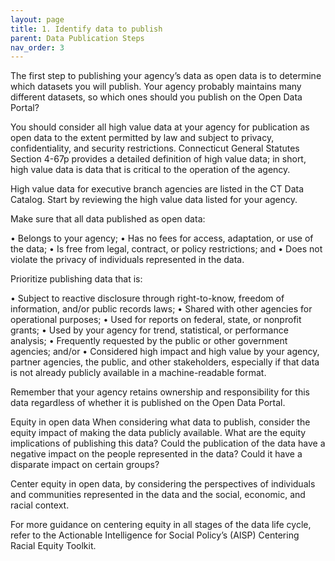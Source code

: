 ```yaml
---
layout: page
title: 1. Identify data to publish
parent: Data Publication Steps
nav_order: 3
---
```


The first step to publishing your agency’s data as open data is to determine which datasets you will publish. Your agency probably maintains many different datasets, so which ones should you publish on the Open Data Portal? 

You should consider all high value data at your agency for publication as open data to the extent permitted by law and subject to privacy, confidentiality, and security restrictions. Connecticut General Statutes Section 4-67p provides a detailed definition of high value data; in short, high value data is data that is critical to the operation of the agency. 

High value data for executive branch agencies are listed in the CT Data Catalog. Start by reviewing the high value data listed for your agency. 

Make sure that all data published as open data: 

•	Belongs to your agency; 
•	Has no fees for access, adaptation, or use of the data; 
•	Is free from legal, contract, or policy restrictions; and
•	Does not violate the privacy of individuals represented in the data.

Prioritize publishing data that is:

•	Subject to reactive disclosure through right-to-know, freedom of information, and/or public records laws; 
•	Shared with other agencies for operational purposes; 
•	Used for reports on federal, state, or nonprofit grants; 
•	Used by your agency for trend, statistical, or performance analysis; 
•	Frequently requested by the public or other government agencies; and/or 
•	Considered high impact and high value by your agency, partner agencies, the public, and other stakeholders, especially if that data is not already publicly available in a machine-readable format. 

Remember that your agency retains ownership and responsibility for this data regardless of whether it is published on the Open Data Portal. 

Equity in open data 
When considering what data to publish, consider the equity impact of making the data publicly available. What are the equity implications of publishing this data? Could the publication of the data have a negative impact on the people represented in the data? Could it have a disparate impact on certain groups? 

Center equity in open data, by considering the perspectives of individuals and communities represented in the data and the social, economic, and racial context. 

For more guidance on centering equity in all stages of the data life cycle, refer to the Actionable Intelligence for Social Policy’s (AISP) Centering Racial Equity Toolkit.
